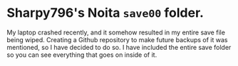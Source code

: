 # Sharpy796's Noita `save00` folder.
My laptop crashed recently, and it somehow resulted in my entire save file being wiped. Creating a Github repository to make future backups of it was mentioned, so I have decided to do so. I have included the entire save folder so you can see everything that goes on inside of it.
